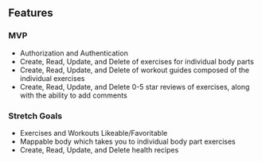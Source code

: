 ## Features 
### MVP
 - Authorization and Authentication
 - Create, Read, Update, and Delete of exercises for individual body parts
 - Create, Read, Update, and Delete of workout guides composed of the individual exercises
 - Create, Read, Update, and Delete 0-5 star reviews of exercises, along with the ability to add comments

### Stretch Goals

  - Exercises and Workouts Likeable/Favoritable
  - Mappable body which takes you to individual body part exercises
  - Create, Read, Update, and Delete health recipes
